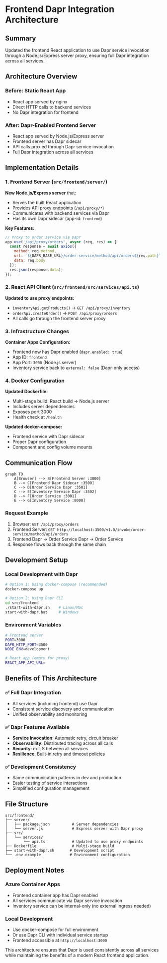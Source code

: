 # Frontend Dapr Integration Architecture

## Summary
Updated the frontend React application to use Dapr service invocation through a Node.js/Express server proxy, ensuring full Dapr integration across all services.

## Architecture Overview

### Before: Static React App
- React app served by nginx
- Direct HTTP calls to backend services
- No Dapr integration for frontend

### After: Dapr-Enabled Frontend Server
- React app served by Node.js/Express server
- Frontend server has Dapr sidecar
- API calls proxied through Dapr service invocation
- Full Dapr integration across all services

## Implementation Details

### 1. Frontend Server (`src/frontend/server/`)
**New Node.js/Express server** that:
- Serves the built React application
- Provides API proxy endpoints (`/api/proxy/*`)
- Communicates with backend services via Dapr
- Has its own Dapr sidecar (app-id: `frontend`)

**Key Features:**
```javascript
// Proxy to order service via Dapr
app.use('/api/proxy/orders', async (req, res) => {
  const response = await axios({
    method: req.method,
    url: `${DAPR_BASE_URL}/order-service/method/api/orders${req.path}`,
    data: req.body
  });
  res.json(response.data);
});
```

### 2. React API Client (`src/frontend/src/services/api.ts`)
**Updated to use proxy endpoints:**
- `inventoryApi.getProducts()` → `GET /api/proxy/inventory`
- `orderApi.createOrder()` → `POST /api/proxy/orders`
- All calls go through the frontend server proxy

### 3. Infrastructure Changes
**Container Apps Configuration:**
- Frontend now has Dapr enabled (`dapr.enabled: true`)
- App ID: `frontend`
- App Port: `3000` (Node.js server)
- Inventory service back to `external: false` (Dapr-only access)

### 4. Docker Configuration
**Updated Dockerfile:**
- Multi-stage build: React build → Node.js server
- Includes server dependencies
- Exposes port 3000
- Health check at `/health`

**Updated docker-compose:**
- Frontend service with Dapr sidecar
- Proper Dapr configuration
- Component and config volume mounts

## Communication Flow

```mermaid
graph TD
    A[Browser] --> B[Frontend Server :3000]
    B --> C[Frontend Dapr Sidecar :3500]
    C --> D[Order Service Dapr :3501]
    C --> E[Inventory Service Dapr :3502]
    D --> F[Order Service :3001]
    E --> G[Inventory Service :8000]
```

### Request Example
1. Browser: `GET /api/proxy/orders`
2. Frontend Server: `GET http://localhost:3500/v1.0/invoke/order-service/method/api/orders`
3. Frontend Dapr → Order Service Dapr → Order Service
4. Response flows back through the same chain

## Development Setup

### Local Development with Dapr
```bash
# Option 1: Using docker-compose (recommended)
docker-compose up

# Option 2: Using Dapr CLI
cd src/frontend
./start-with-dapr.sh    # Linux/Mac
start-with-dapr.bat     # Windows
```

### Environment Variables
```bash
# Frontend server
PORT=3000
DAPR_HTTP_PORT=3500
NODE_ENV=development

# React app (empty for proxy)
REACT_APP_API_URL=
```

## Benefits of This Architecture

### ✅ Full Dapr Integration
- All services (including frontend) use Dapr
- Consistent service discovery and communication
- Unified observability and monitoring

### ✅ Dapr Features Available
- **Service Invocation**: Automatic retry, circuit breaker
- **Observability**: Distributed tracing across all calls
- **Security**: mTLS between all services
- **Resilience**: Built-in retry and timeout policies

### ✅ Development Consistency
- Same communication patterns in dev and production
- Easier testing of service interactions
- Simplified configuration management

## File Structure
```
src/frontend/
├── server/
│   ├── package.json          # Server dependencies
│   └── server.js             # Express server with Dapr proxy
├── src/
│   └── services/
│       └── api.ts            # Updated to use proxy endpoints
├── Dockerfile                # Multi-stage build
├── start-with-dapr.sh       # Development script
└── .env.example             # Environment configuration
```

## Deployment Notes

### Azure Container Apps
- Frontend container app has Dapr enabled
- All services communicate via Dapr service invocation
- Inventory service can be internal-only (no external ingress needed)

### Local Development
- Use docker-compose for full environment
- Or use Dapr CLI with individual service startup
- Frontend accessible at `http://localhost:3000`

This architecture ensures that Dapr is used consistently across all services while maintaining the benefits of a modern React frontend application.

